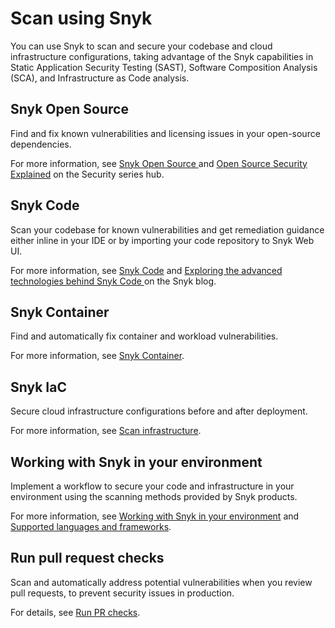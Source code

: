 # Scan using Snyk

You can use Snyk to scan and secure your codebase and cloud infrastructure configurations, taking advantage of the Snyk capabilities in Static Application Security Testing (SAST), Software Composition Analysis (SCA), and  Infrastructure as Code analysis.

## Snyk Open Source

Find and fix known vulnerabilities and licensing issues in your open-source dependencies.

For more information, see [Snyk Open Source ](../enterprise-setup/snyk-broker/install-and-configure-snyk-broker/advanced-configuration-for-snyk-broker-docker-installation/snyk-open-source-scans-sca-of-large-manifest-files-docker-setup.md)and [Open Source Security Explained](https://snyk.io/series/open-source-security/) on the Security series hub.

## Snyk Code

Scan your codebase for known vulnerabilities and get remediation guidance either inline in your IDE or by importing your code repository to Snyk Web UI.

For more information, see [Snyk Code](./#snyk-code) and [Exploring the advanced technologies behind Snyk Code ](https://snyk.io/blog/advanced-technologies-behind-snyk-code/)on the Snyk blog.

## Snyk Container

Find and automatically fix container and workload vulnerabilities.

For more information, see [Snyk Container](snyk-container/).

## Snyk IaC

Secure cloud infrastructure configurations before and after deployment.

For more information, see [Scan infrastructure](scan-infrastructure/).

## Working with Snyk in your environment

Implement a workflow to secure your code and infrastructure in your environment using the scanning methods provided by Snyk products.

For more information, see [Working with Snyk in your environment](working-with-snyk-in-your-environment/) and [Supported languages and frameworks](../scan-applications/supported-languages-and-frameworks/).

## Run pull request checks

Scan and automatically address potential vulnerabilities when you review pull requests, to prevent security issues in production.

For details, see [Run PR checks](run-pr-checks/).

